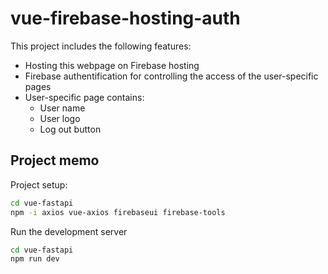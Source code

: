 # vue-firebase-hosting-auth

This project includes the following features:
- Hosting this webpage on Firebase hosting
- Firebase authentification for controlling the access of the user-specific pages
- User-specific page contains:
  - User name
  - User logo
  - Log out button

## Project memo
Project setup:
```bash
cd vue-fastapi
npm -i axios vue-axios firebaseui firebase-tools
```

Run the development server
```bash
cd vue-fastapi
npm run dev
```